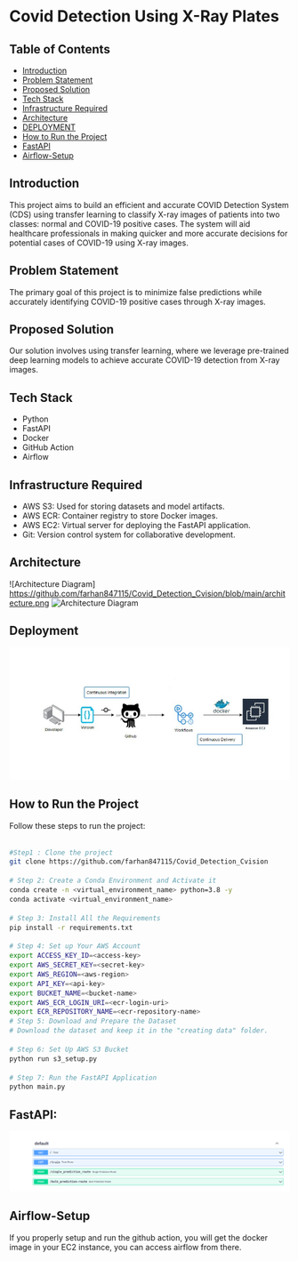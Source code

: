 # Covid Detection Using X-Ray Plates

## Table of Contents

- [Introduction](#introduction)
- [Problem Statement](#problem-statement)
- [Proposed Solution](#proposed-solution)
- [Tech Stack](#tech-stack)
- [Infrastructure Required](#infrastructure-required)
- [Architecture](#architecture)
- [DEPLOYMENT](#deployment)
- [How to Run the Project](#how-to-run-the-project)
- [FastAPI](#FastAPI)
- [Airflow-Setup](#Airflow-Setup)


## Introduction

This project aims to build an efficient and accurate COVID Detection System (CDS) using transfer learning to classify X-ray images of patients into two classes: normal and COVID-19 positive cases. The system will aid healthcare professionals in making quicker and more accurate decisions for potential cases of COVID-19 using X-ray images.

## Problem Statement

The primary goal of this project is to minimize false predictions while accurately identifying COVID-19 positive cases through X-ray images.

## Proposed Solution

Our solution involves using transfer learning, where we leverage pre-trained deep learning models to achieve accurate COVID-19 detection from X-ray images.

## Tech Stack

- Python
- FastAPI
- Docker
- GitHub Action
- Airflow

## Infrastructure Required

- AWS S3: Used for storing datasets and model artifacts.
- AWS ECR: Container registry to store Docker images.
- AWS EC2: Virtual server for deploying the FastAPI application.
- Git: Version control system for collaborative development.

## Architecture

![Architecture Diagram] https://github.com/farhan847115/Covid_Detection_Cvision/blob/main/architecture.png 
![Architecture Diagram](https://github.com/farhan847115/Covid_Detection_Cvision/blob/main/architecture.png)
    

## Deployment

![Deployment Diagram](https://github.com/rajandevkota98/Covid-Detection-Using-X-Ray-Plates/blob/main/flowchart/deployment.png)


## How to Run the Project

Follow these steps to run the project:

```bash

#Step1 : Clone the project
git clone https://github.com/farhan847115/Covid_Detection_Cvision

# Step 2: Create a Conda Environment and Activate it
conda create -n <virtual_environment_name> python=3.8 -y
conda activate <virtual_environment_name>

# Step 3: Install All the Requirements
pip install -r requirements.txt

# Step 4: Set up Your AWS Account
export ACCESS_KEY_ID=<access-key>
export AWS_SECRET_KEY=<secret-key>
export AWS_REGION=<aws-region>
export API_KEY=<api-key>
export BUCKET_NAME=<bucket-name>
export AWS_ECR_LOGIN_URI=<ecr-login-uri>
export ECR_REPOSITORY_NAME=<ecr-repository-name>
# Step 5: Download and Prepare the Dataset
# Download the dataset and keep it in the "creating data" folder.

# Step 6: Set Up AWS S3 Bucket
python run s3_setup.py

# Step 7: Run the FastAPI Application
python main.py


``` 

## FastAPI:
![FASTAPI SSS Diagram](https://github.com/rajandevkota98/Covid-Detection-Using-X-Ray-Plates/blob/main/flowchart/Screenshot%20from%202023-08-04%2013-53-48.png)


## Airflow-Setup
If you properly setup and run the github action, you will get the docker image in your EC2 instance, you can access airflow from there.



